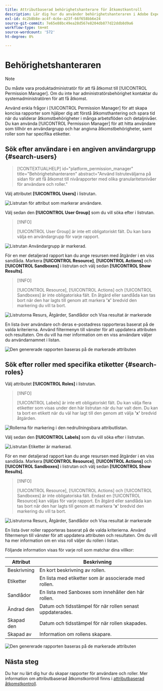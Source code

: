 ```yaml
---
title: Attributbaserad behörighetshanterare för åtkomstkontroll
description: Lär dig hur du använder behörighetshanteraren i Adobe Experience Platform för att skapa rapporter och validera åtkomstbehörigheter.
exl-id: 4c2b8b8e-ac4f-4c6e-a23f-66f658bb6e24
source-git-commit: 7e65e88bc49ea28d567e8204db877d22ddb8d9a6
workflow-type: tm+mt
source-wordcount: '572'
ht-degree: 0%

---
```


# Behörighetshanteraren

>[!NOTE]
>
>Du måste vara produktadministratör för att få åtkomst till [!UICONTROL Permission Manager]. Om du inte har administratörsbehörighet kontaktar du systemadministratören för att få åtkomst.

Använd enkla frågor i [!UICONTROL Permission Manager] för att skapa koncisa rapporter som hjälper dig att förstå åtkomsthantering och spara tid när du validerar åtkomstbehörigheter i många arbetsflöden och detaljnivåer. Du kan använda [!UICONTROL Permission Manager] för att hitta användare som tillhör en användargrupp och har angivna åtkomstbehörigheter, samt roller som har specifika etiketter.

## Sök efter användare i en angiven användargrupp {#search-users}

>[!CONTEXTUALHELP]
>id="platform_permission_manager"
>title="Behörighetshanteraren"
>abstract="Använd listruteväljarna på sidan för att få åtkomst till nivårapporter med olika granularitetsnivåer för användare och roller."
<!-- >additional-url="https://experienceleague.adobe.com/docs/experience-platform/access-control/abac/permissions-manager/permissions.html" text="Permission manager" -->

Välj attributet **[!UICONTROL Users]** i listrutan.

![Listrutan för attribut som markerar användare.](../../images/permission-manager/users-select.png)

Välj sedan den **[!UICONTROL User Group]** som du vill söka efter i listrutan.

>[!INFO]
>
>[!UICONTROL User Group] är inte ett obligatoriskt fält. Du kan bara välja en användargrupp för varje rapport.

![Listrutan Användargrupp är markerad.](../../images/permission-manager/user-group-select.png)

För en mer detaljerad rapport kan du ange resursen med åtgärder i en viss sandlåda. Markera **[!UICONTROL Resource]**, **[!UICONTROL Actions]** och **[!UICONTROL Sandboxes]** i listrutan och välj sedan **[!UICONTROL Show Results]**.

>[!INFO]
>
>[!UICONTROL Resource], [!UICONTROL Actions] och [!UICONTROL Sandboxes] är inte obligatoriska fält. En åtgärd eller sandlåda kan tas bort när den har lagts till genom att markera **&#39;x&#39;** bredvid den markering du vill ta bort.

![Listrutorna Resurs, Åtgärder, Sandlådor och Visa resultat är markerade](../../images/permission-manager/users-additional-attributes-select.png)

En lista över användare och deras e-postadress rapporteras baserat på de valda kriterierna. Använd filtermenyn till vänster för att uppdatera attributen och resultaten. Om du vill ha mer information om en viss användare väljer du användarnamnet i listan.

![Den genererade rapporten baseras på de markerade attributen](../../images/permission-manager/users-report.png)

## Sök efter roller med specifika etiketter {#search-roles}

Välj attributet **[!UICONTROL Roles]** i listrutan.

>[!INFO]
>
>[!UICONTROL Labels] är inte ett obligatoriskt fält. Du kan välja flera etiketter som visas under den här listrutan när du har valt dem. Du kan ta bort en etikett när du väl har lagt till den genom att välja **&#39;x&#39;** bredvid åtgärden.

![Rollerna för markering i den nedrullningsbara attributlistan.](../../images/permission-manager/roles-select.png)

Välj sedan den **[!UICONTROL Labels]** som du vill söka efter i listrutan.

![Listrutan Etiketter är markerad.](../../images/permission-manager/roles-labels-select.png)

För en mer detaljerad rapport kan du ange resursen med åtgärder i en viss sandlåda. Markera **[!UICONTROL Resource]**, **[!UICONTROL Actions]** och **[!UICONTROL Sandboxes]** i listrutan och välj sedan **[!UICONTROL Show Results]**.

>[!INFO]
>
>[!UICONTROL Resource], [!UICONTROL Actions] och [!UICONTROL Sandboxes] är inte obligatoriska fält. Endast en [!UICONTROL Resource] kan väljas för varje rapport. En åtgärd eller sandlåda kan tas bort när den har lagts till genom att markera **&#39;x&#39;** bredvid den markering du vill ta bort.

![Listrutorna Resurs, Åtgärder, Sandlådor och Visa resultat är markerade](../../images/permission-manager/roles-additional-attributes-select.png)

En lista över roller rapporteras baserat på de valda kriterierna. Använd filtermenyn till vänster för att uppdatera attributen och resultaten. Om du vill ha mer information om en viss roll väljer du rollen i listan.

Följande information visas för varje roll som matchar dina villkor:

| Attribut | Beskrivning |
| --- | --- |
| Beskrivning | En kort beskrivning av rollen. |
| Etiketter | En lista med etiketter som är associerade med rollen. |
| Sandlådor | En lista med Sanboxes som innehåller den här rollen. |
| Ändrad den | Datum och tidsstämpel för när rollen senast uppdaterades. |
| Skapad den | Datum och tidsstämpel för när rollen skapades. |
| Skapad av | Information om rollens skapare. |

![Den genererade rapporten baseras på de markerade attributen](../../images/permission-manager/roles-report.png)

## Nästa steg

Du har nu lärt dig hur du skapar rapporter för användare och roller. Mer information om attributbaserad åtkomstkontroll finns i [attributbaserad åtkomstkontroll](../overview.md).
